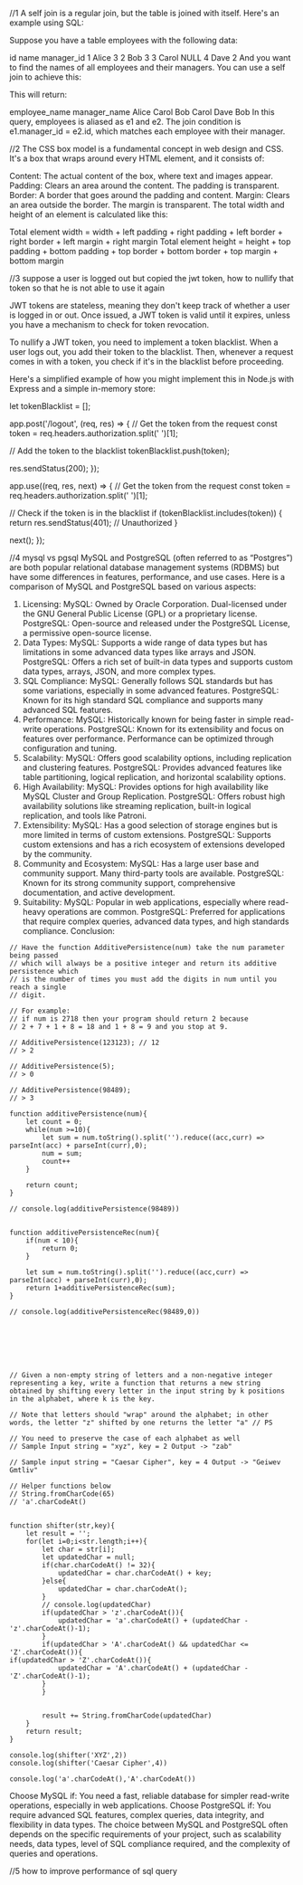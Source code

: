//1
A self join is a regular join, but the table is joined with itself. Here's an example using SQL:

Suppose you have a table employees with the following data:

id	name	manager_id
1	Alice	3
2	Bob	3
3	Carol	NULL
4	Dave	2
And you want to find the names of all employees and their managers. You can use a self join to achieve this:

This will return:

employee_name	manager_name
Alice	Carol
Bob	Carol
Dave	Bob
In this query, employees is aliased as e1 and e2. The join condition is e1.manager_id = e2.id, 
which matches each employee with their manager.

//2
The CSS box model is a fundamental concept in web design and CSS. It's a box that wraps around every HTML element, and it consists of:

Content: The actual content of the box, where text and images appear.
Padding: Clears an area around the content. The padding is transparent.
Border: A border that goes around the padding and content.
Margin: Clears an area outside the border. The margin is transparent.
The total width and height of an element is calculated like this:

Total element width = width + left padding + right padding + left border + right border + left margin + right margin
Total element height = height + top padding + bottom padding + top border + bottom border + top margin + bottom margin

//3
suppose a user is logged out but copied the jwt token, how to nullify that token so that he is not able to use it again

JWT tokens are stateless, meaning they don't keep track of whether a user is logged in or out. Once issued, a JWT token is valid until it expires, unless you have a mechanism to check for token revocation.

To nullify a JWT token, you need to implement a token blacklist. When a user logs out, you add their token to the blacklist. Then, whenever a request comes in with a token, you check if it's in the blacklist before proceeding.

Here's a simplified example of how you might implement this in Node.js with Express and a simple in-memory store:

let tokenBlacklist = [];

app.post('/logout', (req, res) => {
  // Get the token from the request
  const token = req.headers.authorization.split(' ')[1];

  // Add the token to the blacklist
  tokenBlacklist.push(token);

  res.sendStatus(200);
});

app.use((req, res, next) => {
  // Get the token from the request
  const token = req.headers.authorization.split(' ')[1];

  // Check if the token is in the blacklist
  if (tokenBlacklist.includes(token)) {
    return res.sendStatus(401); // Unauthorized
  }

  next();
});

//4 mysql vs pgsql
MySQL and PostgreSQL (often referred to as “Postgres”) are both popular relational database management systems (RDBMS) but have some differences in features, performance, and use cases. Here is a comparison of MySQL and PostgreSQL based on various aspects:

1. Licensing:
MySQL: Owned by Oracle Corporation. Dual-licensed under the GNU General Public License (GPL) or a proprietary license.
PostgreSQL: Open-source and released under the PostgreSQL License, a permissive open-source license.
2. Data Types:
MySQL: Supports a wide range of data types but has limitations in some advanced data types like arrays and JSON.
PostgreSQL: Offers a rich set of built-in data types and supports custom data types, arrays, JSON, and more complex types.
3. SQL Compliance:
MySQL: Generally follows SQL standards but has some variations, especially in some advanced features.
PostgreSQL: Known for its high standard SQL compliance and supports many advanced SQL features.
4. Performance:
MySQL: Historically known for being faster in simple read-write operations.
PostgreSQL: Known for its extensibility and focus on features over performance. Performance can be optimized through configuration and tuning.
5. Scalability:
MySQL: Offers good scalability options, including replication and clustering features.
PostgreSQL: Provides advanced features like table partitioning, logical replication, and horizontal scalability options.
6. High Availability:
MySQL: Provides options for high availability like MySQL Cluster and Group Replication.
PostgreSQL: Offers robust high availability solutions like streaming replication, built-in logical replication, and tools like Patroni.
7. Extensibility:
MySQL: Has a good selection of storage engines but is more limited in terms of custom extensions.
PostgreSQL: Supports custom extensions and has a rich ecosystem of extensions developed by the community.
8. Community and Ecosystem:
MySQL: Has a large user base and community support. Many third-party tools are available.
PostgreSQL: Known for its strong community support, comprehensive documentation, and active development.
9. Suitability:
MySQL: Popular in web applications, especially where read-heavy operations are common.
PostgreSQL: Preferred for applications that require complex queries, advanced data types, and high standards compliance.
Conclusion:

```javsscript
// Have the function AdditivePersistence(num) take the num parameter being passed 
// which will always be a positive integer and return its additive persistence which 
// is the number of times you must add the digits in num until you reach a single 
// digit.

// For example: 
// if num is 2718 then your program should return 2 because 
// 2 + 7 + 1 + 8 = 18 and 1 + 8 = 9 and you stop at 9.

// AdditivePersistence(123123); // 12
// > 2

// AdditivePersistence(5);
// > 0

// AdditivePersistence(98489);
// > 3

function additivePersistence(num){
    let count = 0;
    while(num >=10){
        let sum = num.toString().split('').reduce((acc,curr) => parseInt(acc) + parseInt(curr),0);
        num = sum;
        count++
    }

    return count;
}

// console.log(additivePersistence(98489))


function additivePersistenceRec(num){
    if(num < 10){
        return 0;
    }

    let sum = num.toString().split('').reduce((acc,curr) => parseInt(acc) + parseInt(curr),0);
    return 1+additivePersistenceRec(sum);
}

// console.log(additivePersistenceRec(98489,0))







// Given a non-empty string of letters and a non-negative integer representing a key, write a function that returns a new string obtained by shifting every letter in the input string by k positions in the alphabet, where k is the key.

// Note that letters should "wrap" around the alphabet; in other words, the letter "z" shifted by one returns the letter "a" // PS

// You need to preserve the case of each alphabet as well
// Sample Input string = "xyz", key = 2 Output -> "zab"

// Sample input string = "Caesar Cipher", key = 4 Output -> "Geiwev Gmtliv"

// Helper functions below
// String.fromCharCode(65)
// 'a'.charCodeAt()


function shifter(str,key){
    let result = '';
    for(let i=0;i<str.length;i++){
        let char = str[i];
        let updatedChar = null;
        if(char.charCodeAt() != 32){
            updatedChar = char.charCodeAt() + key;
        }else{
            updatedChar = char.charCodeAt();
        }
        // console.log(updatedChar)
        if(updatedChar > 'z'.charCodeAt()){
            updatedChar = 'a'.charCodeAt() + (updatedChar - 'z'.charCodeAt()-1);
        }
        if(updatedChar > 'A'.charCodeAt() && updatedChar <= 'Z'.charCodeAt()){
if(updatedChar > 'Z'.charCodeAt()){
            updatedChar = 'A'.charCodeAt() + (updatedChar - 'Z'.charCodeAt()-1);
        }
        }
        
        
        result += String.fromCharCode(updatedChar)
    }
    return result;
}

console.log(shifter('XYZ',2))
console.log(shifter('Caesar Cipher',4))

console.log('a'.charCodeAt(),'A'.charCodeAt())

```
Choose MySQL if: You need a fast, reliable database for simpler read-write operations, especially in web applications.
Choose PostgreSQL if: You require advanced SQL features, complex queries, data integrity, and flexibility in data types.
The choice between MySQL and PostgreSQL often depends on the specific requirements of your project, such as scalability needs, data types, level of SQL compliance required, and the complexity of queries and operations.

//5 how to improve performance of sql query
